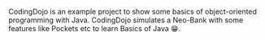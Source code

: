 CodingDojo is an example project to show some basics of object-oriented programming with Java. CodingDojo simulates a Neo-Bank with some features like Pockets etc to learn Basics of Java 😁.
